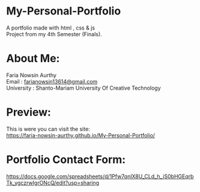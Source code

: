 # My-Personal-Portfolio
A portfolio made with html , css & js <br/>
Project from my 4th Semester (Finals). <br/>

# About Me:
Faria Nowsin Aurthy <br/>
Email : farianowsin13614@gmail.com <br/>
University : Shanto-Mariam University Of Creative Technology <br/>

# Preview:
This is were you can visit the site: <br/>
https://faria-nowsin-aurthy.github.io/My-Personal-Portfolio/

# Portfolio Contact Form:
https://docs.google.com/spreadsheets/d/1Pfw7qnlX8U_CLd_h_jS0bHGEqrbTk_ygczrwIgrONcQ/edit?usp=sharing
